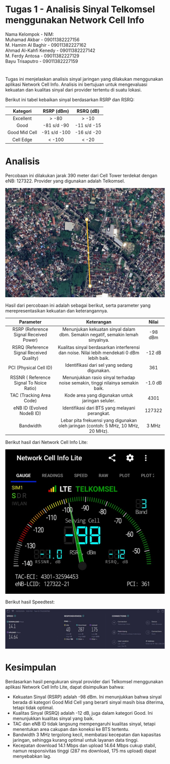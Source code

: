 # Tugas 1 - Analisis Sinyal Telkomsel menggunakan Network Cell Info

Nama Kelompok - NIM: <br>
Muhamad Akbar - 09011382227156 <br>
M. Hamim Al Baghir - 09011382227162 <br>
Ahmad Al-Kahfi Kenedy - 09011382227142 <br> 
M. Ferdy Antosa - 09011382227129 <br>
Bayu Trisaputro - 09011382227159
#

<a> Tugas ini menjelaskan analisis sinyal jaringan yang dilakukan menggunakan aplikasi Network Cell Info. 
Analisis ini bertujuan untuk mengevaluasi kekuatan dan kualitas sinyal dari provider tertentu di suatu lokasi. </a>

<a> Berikut ini tabel kebaikan sinyal berdasarkan RSRP dan RSRQ: </a>
<br>

|    Kategori    |  RSRP (dBm)  |  RSRQ (dB)  |
|:--------------:|:------------:|:-----------:|
|    Excellent   |     > -80    |    > -10    |
|      Good      |  -81 s/d -90 | -11 s/d -15 |
| Good Mid Cell  | -91 s/d -100 | -16 s/d -20 |
| Cell Edge      | < -100       | < -20       |


# Analisis
Percobaan ini dilakukan jarak 390 meter dari Cell Tower terdekat dengan eNB: 127322. Provider yang digunakan adalah Telkomsel. <br>

![Gambar jarak tower dan lokasi](../gambar/gambar1.png)

Hasil dari percobaan ini adalah sebagai berikut, serta parameter yang merepresentasikan kekuatan dan keterangannya.

|                Parameter                 |                                          Keterangan                                         |    Nilai    |
|:----------------------------------------:|:-------------------------------------------------------------------------------------------:|:-----------:|
|  RSRP (Reference Signal Received Power)  | Menunjukan kekuatan sinyal dalam dbm. Semakin negatif, semakin lemah sinyalnya.             |   -98 dBm   |
| RSRQ (Reference Signal Received Quality) | Kualitas sinyal berdasarkan interferensi dan noise. Nilai lebih mendekati 0 dBm lebih baik. |    -12 dB   |
|          PCI (Physical Cell ID)          | Identifikasi dari sel yang sedang digunakan.                                                |     361     |
| RSSNR ( Reference Signal To Noice Ratio) | Menunjukkan rasio sinyal terhadap noise semakin, tinggi nilainya semakin baik.              |     -1.0 dB |
|         TAC (Tracking Area Code)         | Kode area yang digunakan untuk jaringan seluler.                                            |     4301    |
|         eNB ID (Evolved NodeB ID)        | Identifikasi dari BTS yang melayani perangkat.                                              |    127322   |
|                 Bandwidth                | Lebar pita frekuensi yang digunakan oleh jaringan (contoh: 5 MHz, 10 MHz, 20 MHz).          |    3 MHz    |

Berikut hasil dari Network Cell Info Lite:

![Gambar hasil Network Cell Info](../gambar/gambar2.png)

Berikut hasil Speedtest:

![Gambar hasil Network Cell Info](../gambar/gambar3.png)

# Kesimpulan

Berdasarkan hasil pengukuran sinyal provider dari Telkomsel menggunakan aplikasi Network Cell Info Lite, dapat disimpulkan bahwa:
* Kekuatan Sinyal (RSRP) adalah -98 dBm. Ini menunjukkan bahwa sinyal berada di kategori Good Mid Cell yang berarti sinyal masih bisa diterima, tetapi tidak optimal. 
* Kualitas Sinyal (RSRQ) adalah  -12 dB, juga dalam kategori Good. Ini menunjukkan kualitas sinyal yang baik.
* TAC dan eNB ID tidak langsung mempengaruhi kualitas sinyal, tetapi menentukan area cakupan dan koneksi ke BTS tertentu.
* Bandwidth 3 MHz tergolong kecil, membatasi kecepatan dan kapasitas jaringan, sehingga kurang optimal untuk layanan data tinggi.
* Kecepatan download 14.1 Mbps dan upload 14.64 Mbps cukup stabil, namun responsivitas tinggi (287 ms download, 175 ms upload) dapat menyebabkan lag.
